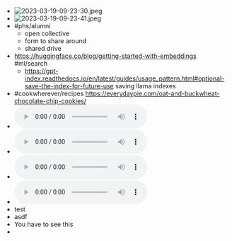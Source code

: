 - ![2023-03-19-09-23-30.jpeg](../assets/2023-03-19-09-23-30.jpeg)
- ![2023-03-19-09-23-41.jpeg](../assets/2023-03-19-09-23-41.jpeg)
- #phs/alumni
	- open collective
	- form to share around
	- shared drive
- https://huggingface.co/blog/getting-started-with-embeddings #ml/search
	- https://gpt-index.readthedocs.io/en/latest/guides/usage_pattern.html#optional-save-the-index-for-future-use saving llama indexes
- #cookwherever/recipes https://everydaypie.com/oat-and-buckwheat-chocolate-chip-cookies/
- ![2023-03-19-19-26-46.aac](../assets/2023-03-19-19-26-46.aac)
- ![2023-03-19-19-27-02.aac](../assets/2023-03-19-19-27-02.aac)
- ![2023-03-19-19-51-55.aac](../assets/2023-03-19-19-51-55.aac)
- ![2023-03-19-20-12-13.aac](../assets/2023-03-19-20-12-13.aac)
- test
- asdf
- You have to see this
-